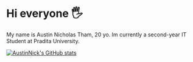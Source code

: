 # Hi everyone 🖐️

My name is Austin Nicholas Tham, 20 yo. Im currently a second-year IT Student at Pradita University.


[![AustinNick's GitHub stats](https://github-readme-stats.vercel.app/api?username=AustinNick)](https://github.com/anuraghazra/github-readme-stats)
